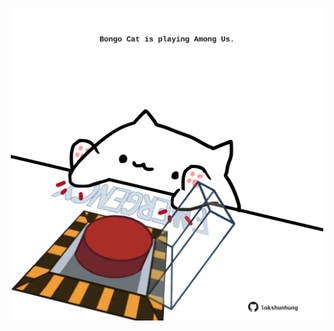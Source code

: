 <!-- built at 02/12/2022, 22:00:50 UTC -->
<p align="center">
  <img width="500" height="500" src="./ReadmeImage.svg">
</p>
